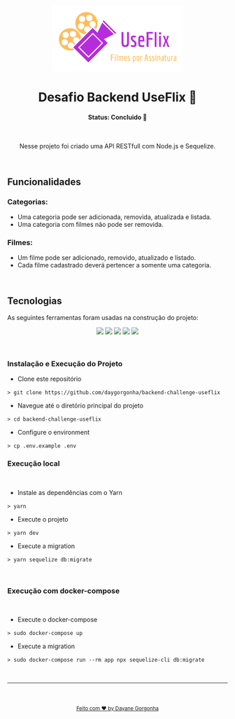 <div align="center">
 <img src="./assets/logo-useflix.png" alt="useflix"/>
</div>

<h1 align="center"> Desafio Backend UseFlix 🍿 </h1>

<h4 align="center"> 
	  Status: Concluido 🚀 
</h4>

<br />

<p align="center">Nesse projeto foi criado uma API RESTfull com Node.js e Sequelize.</p>

<br />

## Funcionalidades

### Categorias:
- Uma categoria pode ser adicionada, removida, atualizada e listada.
- Uma categoria com filmes não pode ser removida.

### Filmes:
- Um filme pode ser adicionado, removido, atualizado e listado.
- Cada filme cadastrado deverá pertencer a somente uma categoria.

<br />

##  Tecnologias

As seguintes ferramentas foram usadas na construção do projeto:

<p align="center">
   <img  src="https://img.shields.io/badge/node.js-6DA55F?style=for-the-badge&logo=node.js&logoColor=white">
  <img  src="https://img.shields.io/badge/javascript-%23323330.svg?style=for-the-badge&logo=javascript&logoColor=%23F7DF1E"/>
  <img  src="https://img.shields.io/badge/postgres-%23316192.svg?style=for-the-badge&logo=postgresql&logoColor=white"/>
  <img  src="https://img.shields.io/badge/Sequelize-52B0E7?style=for-the-badge&logo=Sequelize&logoColor=white"/>
  <img  src="https://img.shields.io/badge/express.js-%23404d59.svg?style=for-the-badge&logo=express&logoColor=%2361DAFB"/>
</p>

<br />

### Instalação e Execução do Projeto

- Clone este repositório

```
> git clone https://github.com/daygorgonha/backend-challenge-useflix
```

- Navegue até o diretório principal do projeto

```
> cd backend-challenge-useflix
```

- Configure o environment

```
> cp .env.example .env 
```

### Execução local
<br/>


- Instale as dependências com o Yarn

```
> yarn
```

- Execute o projeto

```
> yarn dev
```

- Execute a migration

```
> yarn sequelize db:migrate
```
<br/>

### Execução com docker-compose
<br/>

- Execute o docker-compose

```
> sudo docker-compose up
```

- Execute a migration

```
> sudo docker-compose run --rm app npx sequelize-cli db:migrate
```
<br/>

---

<div align="center">
  <br />
  <a href="https://github.com/daygorgonha">
    <img style="border-radius: 50%;" src="https://avatars.githubusercontent.com/u/97552170?v=4" width="100px;" alt=""/>
    <br />
    <small>Feito com ❤️ by <a href="https://www.linkedin.com/in/dayanegorgonha/">Dayane Gorgonha</a></small>
  </a>